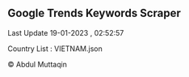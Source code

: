 

## Google Trends Keywords Scraper 
 
Last Update 19-01-2023 , 02:52:57

Country List :
VIETNAM.json



© Abdul Muttaqin 
